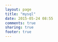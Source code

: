 ```yaml
---
layout: page
title: "mysql"
date: 2015-05-24 08:55
comments: true
sharing: true
footer: true
---
```

